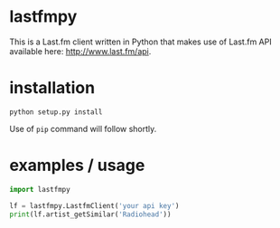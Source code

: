 # lastfmpy
This is a Last.fm client written in Python that makes use of Last.fm API available here: http://www.last.fm/api.

# installation
`python setup.py install`

Use of `pip` command will follow shortly.

# examples / usage
```python
import lastfmpy

lf = lastfmpy.LastfmClient('your api key')
print(lf.artist_getSimilar('Radiohead'))
```
